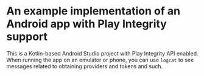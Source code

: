# An example implementation of an Android app with Play Integrity support

This is a Kotlin-based Android Studio project with Play Integrity API enabled. When running the app on an emulator or phone, you can use `logcat` to see messages related to obtaining providers and tokens and such.


